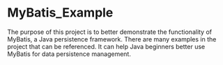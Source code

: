 # MyBatis_Example
The purpose of this project is to better demonstrate the functionality of MyBatis, a Java persistence framework.
There are many examples in the project that can be referenced. It can help Java beginners better use MyBatis for data persistence management.

